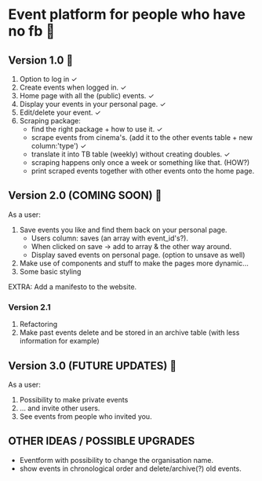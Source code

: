 # Event platform for people who have no fb 💪

## Version 1.0 🌱

1. Option to log in ✓
2. Create events when logged in. ✓
3. Home page with all the (public) events. ✓
4. Display your events in your personal page. ✓
5. Edit/delete your event. ✓
6. Scraping package:
    - find the right package + how to use it. ✓
    - scrape events from cinema's. (add it to the other events table + new column:'type') ✓
    - translate it into TB table (weekly) without creating doubles. ✓
    - scraping happens only once a week or something like that. (HOW?)
    - print scraped events together with other events onto the home page.

## Version 2.0 (COMING SOON) 🌼
As a user:
1. Save events you like and find them back on your personal page.
    - Users column: saves (an array with event_id's?).
    - When clicked on save -> add to array & the other way around.
    - Display saved events on personal page. (option to unsave as well)
2. Make use of components and stuff to make the pages more dynamic...
3. Some basic styling

EXTRA: Add a manifesto to the website.

### Version 2.1 
1. Refactoring
2. Make past events delete and be stored in an archive table (with less information for example)

## Version 3.0 (FUTURE UPDATES) 🌳
As a user: 
1. Possibility to make private events
2. ... and invite other users.
3. See events from people who invited you.


## OTHER IDEAS / POSSIBLE UPGRADES
- Eventform with possibility to change the organisation name.
- show events in chronological order and delete/archive(?) old events.
